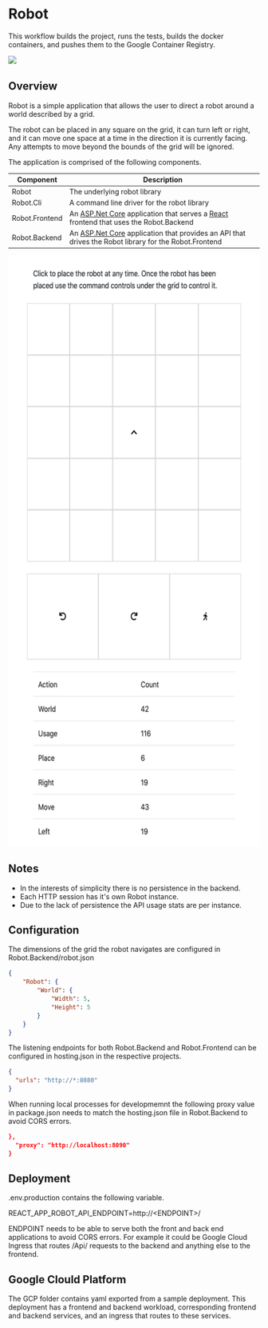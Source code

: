 # Robot #

This workflow builds the project, runs the tests, builds the docker containers, and pushes them to the Google Container Registry.

![](https://github.com/GaryHughes/Robot/workflows/Robot%20Build/badge.svg)

## Overview ##

Robot is a simple application that allows the user to direct a robot around a world described by a grid.

The robot can be placed in any square on the grid, it can turn left or right, and it can move one space at a time in the direction it is currently facing. Any attempts to move beyond the bounds of the grid will be ignored.

The application is comprised of the following components.

| Component | Description |
|-----------|-------------|
|Robot| The underlying robot library |
|Robot.Cli| A command line driver for the robot library |
|Robot.Frontend| An [ASP.Net Core](https://docs.microsoft.com/en-us/aspnet/core/?view=aspnetcore-3.1) application that serves a [React](https://reactjs.org) frontend that uses the Robot.Backend |
|Robot.Backend| An [ASP.Net Core](https://docs.microsoft.com/en-us/aspnet/core/?view=aspnetcore-3.1) application that provides an API that drives the Robot library for the Robot.Frontend |

<img src="robot_screenshot.png" width="606" height="1182">

## Notes ##

* In the interests of simplicity there is no persistence in the backend.
* Each HTTP session has it's own Robot instance.
* Due to the lack of persistence the API usage stats are per instance.

## Configuration ##

The dimensions of the grid the robot navigates are configured in Robot.Backend/robot.json

``` json
{
    "Robot": {
        "World": {
            "Width": 5,
            "Height": 5
        }
    }
}
```

The listening endpoints for both Robot.Backend and Robot.Frontend can be configured in hosting.json in the respective projects.

``` json
{
  "urls": "http://*:8080"
}
```

When running local processes for developmemnt the following proxy value in package.json needs to match the hosting.json file in Robot.Backend to avoid CORS errors.

``` json
},
  "proxy": "http://localhost:8090"
}
```

## Deployment ##

.env.production contains the following variable. 

REACT_APP_ROBOT_API_ENDPOINT=http://&lt;ENDPOINT&GT;/

ENDPOINT needs to be able to serve both the front and back end applications to avoid CORS errors. For example it could be Google Cloud Ingress that routes /Api/ requests to the backend and anything else to the frontend.

## Google Clould Platform ##

The GCP folder contains yaml exported from a sample deployment. This deployment has a frontend and backend workload, corresponding frontend and backend services, and an ingress that routes to these services.